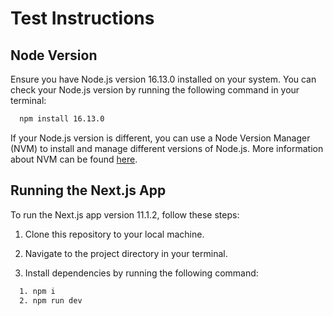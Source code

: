 # Test Instructions

## Node Version

Ensure you have Node.js version 16.13.0 installed on your system. You can check your Node.js version by running the following command in your terminal:

```bash
  npm install 16.13.0
```

If your Node.js version is different, you can use a Node Version Manager (NVM) to install and manage different versions of Node.js. More information about NVM can be found [here](https://github.com/nvm-sh/nvm).

## Running the Next.js App

To run the Next.js app version 11.1.2, follow these steps:

1. Clone this repository to your local machine.

2. Navigate to the project directory in your terminal.

3. Install dependencies by running the following command:

```bash
  1. npm i
  2. npm run dev

 ```

